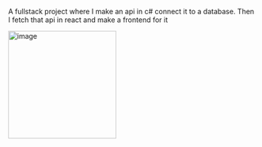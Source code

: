 A fullstack project where I make an api in c# connect it to a database.
Then I fetch that api in react and make a frontend for it

<img width="218" alt="image" src="https://github.com/user-attachments/assets/96d9ae6e-fbae-4e85-b98f-34e3e6990a21" />

